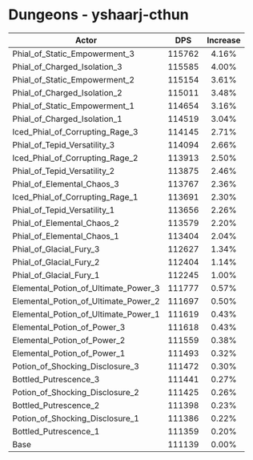 # Dungeons - yshaarj-cthun
| Actor | DPS | Increase |
|---|:---:|:---:|
|Phial_of_Static_Empowerment_3|115762|4.16%|
|Phial_of_Charged_Isolation_3|115585|4.00%|
|Phial_of_Static_Empowerment_2|115154|3.61%|
|Phial_of_Charged_Isolation_2|115011|3.48%|
|Phial_of_Static_Empowerment_1|114654|3.16%|
|Phial_of_Charged_Isolation_1|114519|3.04%|
|Iced_Phial_of_Corrupting_Rage_3|114145|2.71%|
|Phial_of_Tepid_Versatility_3|114094|2.66%|
|Iced_Phial_of_Corrupting_Rage_2|113913|2.50%|
|Phial_of_Tepid_Versatility_2|113875|2.46%|
|Phial_of_Elemental_Chaos_3|113767|2.36%|
|Iced_Phial_of_Corrupting_Rage_1|113691|2.30%|
|Phial_of_Tepid_Versatility_1|113656|2.26%|
|Phial_of_Elemental_Chaos_2|113579|2.20%|
|Phial_of_Elemental_Chaos_1|113404|2.04%|
|Phial_of_Glacial_Fury_3|112627|1.34%|
|Phial_of_Glacial_Fury_2|112404|1.14%|
|Phial_of_Glacial_Fury_1|112245|1.00%|
|Elemental_Potion_of_Ultimate_Power_3|111777|0.57%|
|Elemental_Potion_of_Ultimate_Power_2|111697|0.50%|
|Elemental_Potion_of_Ultimate_Power_1|111619|0.43%|
|Elemental_Potion_of_Power_3|111618|0.43%|
|Elemental_Potion_of_Power_2|111559|0.38%|
|Elemental_Potion_of_Power_1|111493|0.32%|
|Potion_of_Shocking_Disclosure_3|111472|0.30%|
|Bottled_Putrescence_3|111441|0.27%|
|Potion_of_Shocking_Disclosure_2|111425|0.26%|
|Bottled_Putrescence_2|111398|0.23%|
|Potion_of_Shocking_Disclosure_1|111386|0.22%|
|Bottled_Putrescence_1|111359|0.20%|
|Base|111139|0.00%|

